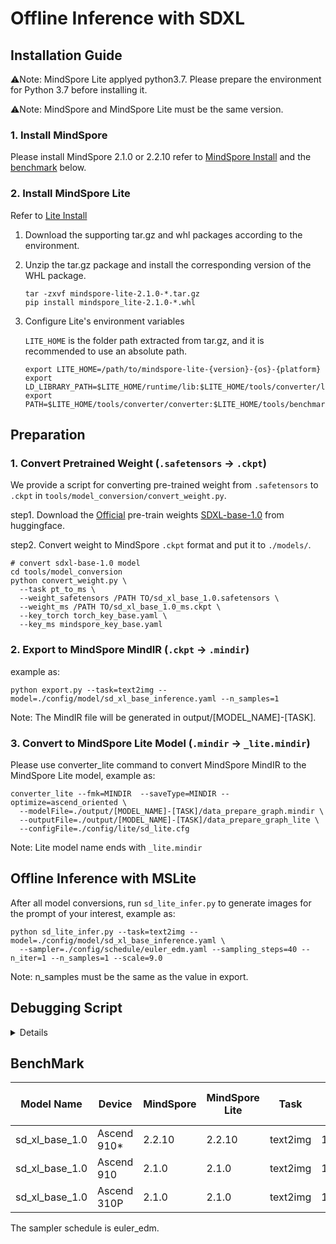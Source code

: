 # Offline Inference with SDXL

## Installation Guide

⚠️Note: MindSpore Lite applyed python3.7. Please prepare the environment for Python 3.7 before installing it.

⚠️Note: MindSpore and MindSpore Lite must be the same version.

### 1. Install MindSpore

Please install MindSpore 2.1.0 or 2.2.10 refer to [MindSpore Install](https://www.mindspore.cn/install) and the [benchmark](#BenchMark) below.

### 2. Install MindSpore Lite

Refer to [Lite Install](https://mindspore.cn/lite/docs/zh-CN/r2.1/use/downloads.html)

1. Download the supporting tar.gz and whl packages according to the environment.
2. Unzip the tar.gz package and install the corresponding version of the WHL package.

   ```shell
   tar -zxvf mindspore-lite-2.1.0-*.tar.gz
   pip install mindspore_lite-2.1.0-*.whl
   ```

3. Configure Lite's environment variables

   `LITE_HOME` is the folder path extracted from tar.gz, and it is recommended to use an absolute path.

   ```shell
   export LITE_HOME=/path/to/mindspore-lite-{version}-{os}-{platform}
   export LD_LIBRARY_PATH=$LITE_HOME/runtime/lib:$LITE_HOME/tools/converter/lib:$LD_LIBRARY_PATH
   export PATH=$LITE_HOME/tools/converter/converter:$LITE_HOME/tools/benchmark:$PATH
   ```

## Preparation

### 1. Convert Pretrained Weight (`.safetensors` -> `.ckpt`)

We provide a script for converting pre-trained weight from `.safetensors` to `.ckpt` in `tools/model_conversion/convert_weight.py`.

step1. Download the [Official](https://github.com/Stability-AI/generative-models) pre-train weights [SDXL-base-1.0](https://huggingface.co/stabilityai/stable-diffusion-xl-base-1.0) from huggingface.

step2. Convert weight to MindSpore `.ckpt` format and put it to `./models/`.

```shell
# convert sdxl-base-1.0 model
cd tools/model_conversion
python convert_weight.py \
  --task pt_to_ms \
  --weight_safetensors /PATH TO/sd_xl_base_1.0.safetensors \
  --weight_ms /PATH TO/sd_xl_base_1.0_ms.ckpt \
  --key_torch torch_key_base.yaml \
  --key_ms mindspore_key_base.yaml
```

### 2. Export to MindSpore MindIR (`.ckpt` -> `.mindir`)

example as:

```shell
python export.py --task=text2img --model=./config/model/sd_xl_base_inference.yaml --n_samples=1
```

Note: The MindIR file will be generated in output/[MODEL_NAME]-[TASK].

### 3. Convert to MindSpore Lite Model (`.mindir` -> `_lite.mindir`)

Please use converter_lite command to convert MindSpore MindIR to the MindSpore Lite model, example as:

```shell script
converter_lite --fmk=MINDIR  --saveType=MINDIR --optimize=ascend_oriented \
  --modelFile=./output/[MODEL_NAME]-[TASK]/data_prepare_graph.mindir \
  --outputFile=./output/[MODEL_NAME]-[TASK]/data_prepare_graph_lite \
  --configFile=./config/lite/sd_lite.cfg
````

Note: Lite model name ends with `_lite.mindir`

## Offline Inference with MSLite

After all model conversions, run `sd_lite_infer.py` to generate images for the prompt of your interest, example as:

```shell
python sd_lite_infer.py --task=text2img --model=./config/model/sd_xl_base_inference.yaml \
  --sampler=./config/schedule/euler_edm.yaml --sampling_steps=40 --n_iter=1 --n_samples=1 --scale=9.0
```

Note: n_samples must be the same as the value in export.

## Debugging Script

<details close>

⚠️Note: This is just a script for developing offline infer for comparison purposes.

⚠️Note: For Online Inference, please refer to `Online Infer` in [GETTING_STARTED](../GETTING_STARTED.md).

#### Infer with `.ckpt` (For debugging)

Run `sd_infer.py` to generate images for the prompt of your interest.

```shell
python sd_infer.py --device_target=Ascend --task=text2img --model=./config/model/sd_xl_base_inference.yaml --sampler=./config/schedule/euler_edm.yaml --sampling_steps=40 --n_iter=5 --n_samples=1 --scale=9.0
```

- device_target: Device target, default is Ascend.
- task: Task name, should be \[text2img\], if choose a task name, use the config/\[task\].yaml for inputs, default is text2img.
- model: Path to config which constructs the model. Must be set, you can select a yaml from ./inference/config/model.
- sampler: Infer sampler yaml path, default is ./config/schedule/euler_edm.yaml.
- sampling_steps: Number of sampling steps, default is 40.
- n_iter: Number of iterations or trials, default is 1.
- n_samples: How many samples to produce for each given prompt in an iteration. A.k.a. batch size, default is 1.
- scale: Unconditional guidance scale. General set 7.5 for v1.x, 9.0 for v2.x


Please run `python sd_infer.py -h` for details of command parameters.

The `prompt`, `negative_prompt`, and `image_path`, generate image height, generate image width, which could be set in **config/\[task\].yaml.**

You can get images at "output/samples".

</details>


## BenchMark

| Model Name     | Device      | MindSpore | MindSpore Lite | Task     | ImageSize | PerBatchSize | Sample Step | Time Per Image |
|----------------|-------------|-----------|----------------|----------|-----------|--------------|-------------|----------------|
| sd_xl_base_1.0 | Ascend 910* | 2.2.10    | 2.2.10         | text2img | 1024*1024 | 1            | 40          | 6.172 s        |
| sd_xl_base_1.0 | Ascend 910  | 2.1.0     | 2.1.0          | text2img | 1024*1024 | 1            | 40          | 17.20 s        |
| sd_xl_base_1.0 | Ascend 310P | 2.1.0     | 2.1.0          | text2img | 1024*1024 | 1            | 40          | 118 s          |

The sampler schedule is euler_edm.
